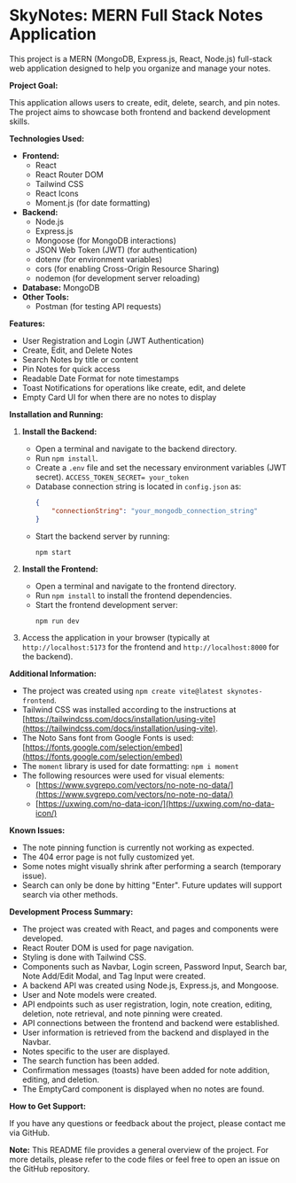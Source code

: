# SkyNotes: MERN Full Stack Notes Application

This project is a MERN (MongoDB, Express.js, React, Node.js) full-stack web application designed to help you organize and manage your notes.

**Project Goal:**

This application allows users to create, edit, delete, search, and pin notes. The project aims to showcase both frontend and backend development skills.

**Technologies Used:**

* **Frontend:**
    * React
    * React Router DOM
    * Tailwind CSS
    * React Icons
    * Moment.js (for date formatting)
* **Backend:**
    * Node.js
    * Express.js
    * Mongoose (for MongoDB interactions)
    * JSON Web Token (JWT) (for authentication)
    * dotenv (for environment variables)
    * cors (for enabling Cross-Origin Resource Sharing)
    * nodemon (for development server reloading)
* **Database:** MongoDB
* **Other Tools:**
    * Postman (for testing API requests)

**Features:**

* User Registration and Login (JWT Authentication)
* Create, Edit, and Delete Notes
* Search Notes by title or content
* Pin Notes for quick access
* Readable Date Format for note timestamps
* Toast Notifications for operations like create, edit, and delete
* Empty Card UI for when there are no notes to display

**Installation and Running:**

1.  **Install the Backend:**
    * Open a terminal and navigate to the backend directory.
    * Run `npm install`.
    * Create a `.env` file and set the necessary environment variables (JWT secret).
        `ACCESS_TOKEN_SECRET= your_token`
    * Database connection string is located in `config.json` as:
        ```json
        {
            "connectionString": "your_mongodb_connection_string"
        }
        ```
    * Start the backend server by running:
        ```
        npm start
        ```

2.  **Install the Frontend:**
    * Open a terminal and navigate to the frontend directory.
    * Run `npm install` to install the frontend dependencies.
    * Start the frontend development server:
        ```
        npm run dev
        ```
  
3.  Access the application in your browser (typically at `http://localhost:5173` for the frontend and `http://localhost:8000` for the backend).

**Additional Information:**

* The project was created using `npm create vite@latest skynotes-frontend`.
* Tailwind CSS was installed according to the instructions at [https://tailwindcss.com/docs/installation/using-vite](https://tailwindcss.com/docs/installation/using-vite).
* The Noto Sans font from Google Fonts is used: [https://fonts.google.com/selection/embed](https://fonts.google.com/selection/embed)
* The `moment` library is used for date formatting: `npm i moment`
* The following resources were used for visual elements:
    * [https://www.svgrepo.com/vectors/no-note-no-data/](https://www.svgrepo.com/vectors/no-note-no-data/)
    * [https://uxwing.com/no-data-icon/](https://uxwing.com/no-data-icon/)

**Known Issues:**

* The note pinning function is currently not working as expected.
* The 404 error page is not fully customized yet.
* Some notes might visually shrink after performing a search (temporary issue).
* Search can only be done by hitting "Enter". Future updates will support search via other methods.

**Development Process Summary:**

* The project was created with React, and pages and components were developed.
* React Router DOM is used for page navigation.
* Styling is done with Tailwind CSS.
* Components such as Navbar, Login screen, Password Input, Search bar, Note Add/Edit Modal, and Tag Input were created.
* A backend API was created using Node.js, Express.js, and Mongoose.
* User and Note models were created.
* API endpoints such as user registration, login, note creation, editing, deletion, note retrieval, and note pinning were created.
* API connections between the frontend and backend were established.
* User information is retrieved from the backend and displayed in the Navbar.
* Notes specific to the user are displayed.
* The search function has been added.
* Confirmation messages (toasts) have been added for note addition, editing, and deletion.
* The EmptyCard component is displayed when no notes are found.

**How to Get Support:**

If you have any questions or feedback about the project, please contact me via GitHub.

**Note:** This README file provides a general overview of the project. For more details, please refer to the code files or feel free to open an issue on the GitHub repository.
